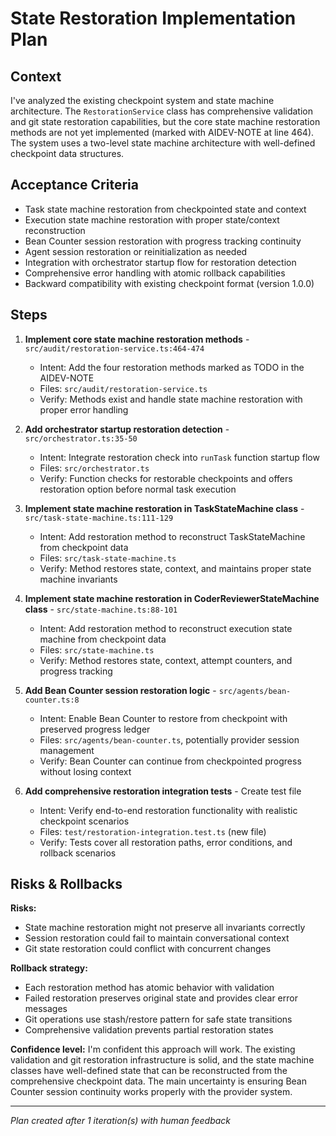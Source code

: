 # State Restoration Implementation Plan

## Context

I've analyzed the existing checkpoint system and state machine architecture. The `RestorationService` class has comprehensive validation and git state restoration capabilities, but the core state machine restoration methods are not yet implemented (marked with AIDEV-NOTE at line 464). The system uses a two-level state machine architecture with well-defined checkpoint data structures.

## Acceptance Criteria

- Task state machine restoration from checkpointed state and context
- Execution state machine restoration with proper state/context reconstruction  
- Bean Counter session restoration with progress tracking continuity
- Agent session restoration or reinitialization as needed
- Integration with orchestrator startup flow for restoration detection
- Comprehensive error handling with atomic rollback capabilities
- Backward compatibility with existing checkpoint format (version 1.0.0)

## Steps

1. **Implement core state machine restoration methods** - `src/audit/restoration-service.ts:464-474`
   - Intent: Add the four restoration methods marked as TODO in the AIDEV-NOTE
   - Files: `src/audit/restoration-service.ts` 
   - Verify: Methods exist and handle state machine restoration with proper error handling

2. **Add orchestrator startup restoration detection** - `src/orchestrator.ts:35-50`
   - Intent: Integrate restoration check into `runTask` function startup flow
   - Files: `src/orchestrator.ts`
   - Verify: Function checks for restorable checkpoints and offers restoration option before normal task execution

3. **Implement state machine restoration in TaskStateMachine class** - `src/task-state-machine.ts:111-129`
   - Intent: Add restoration method to reconstruct TaskStateMachine from checkpoint data
   - Files: `src/task-state-machine.ts`
   - Verify: Method restores state, context, and maintains proper state machine invariants

4. **Implement state machine restoration in CoderReviewerStateMachine class** - `src/state-machine.ts:88-101`
   - Intent: Add restoration method to reconstruct execution state machine from checkpoint data
   - Files: `src/state-machine.ts`
   - Verify: Method restores state, context, attempt counters, and progress tracking

5. **Add Bean Counter session restoration logic** - `src/agents/bean-counter.ts:8`
   - Intent: Enable Bean Counter to restore from checkpoint with preserved progress ledger
   - Files: `src/agents/bean-counter.ts`, potentially provider session management
   - Verify: Bean Counter can continue from checkpointed progress without losing context

6. **Add comprehensive restoration integration tests** - Create test file
   - Intent: Verify end-to-end restoration functionality with realistic checkpoint scenarios
   - Files: `test/restoration-integration.test.ts` (new file)
   - Verify: Tests cover all restoration paths, error conditions, and rollback scenarios

## Risks & Rollbacks

**Risks:**
- State machine restoration might not preserve all invariants correctly
- Session restoration could fail to maintain conversational context
- Git state restoration could conflict with concurrent changes

**Rollback strategy:**
- Each restoration method has atomic behavior with validation
- Failed restoration preserves original state and provides clear error messages
- Git operations use stash/restore pattern for safe state transitions
- Comprehensive validation prevents partial restoration states

**Confidence level:** I'm confident this approach will work. The existing validation and git restoration infrastructure is solid, and the state machine classes have well-defined state that can be reconstructed from the comprehensive checkpoint data. The main uncertainty is ensuring Bean Counter session continuity works properly with the provider system.

---
_Plan created after 1 iteration(s) with human feedback_
